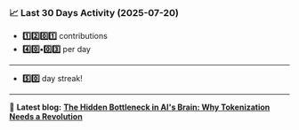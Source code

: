 <!--START_STATS-->
### 📈 Last 30 Days Activity (2025-07-20)  
- **1️⃣2️⃣0️⃣1️⃣** contributions  
- **4️⃣0️⃣•0️⃣3️⃣** per day
---
- **5️⃣0️⃣** day streak!
---
📝 **Latest blog:** [**The Hidden Bottleneck in AI's Brain: Why Tokenization Needs a Revolution**](https://andriak.com/blog/tokenization-revolution)
<!--END_STATS-->
